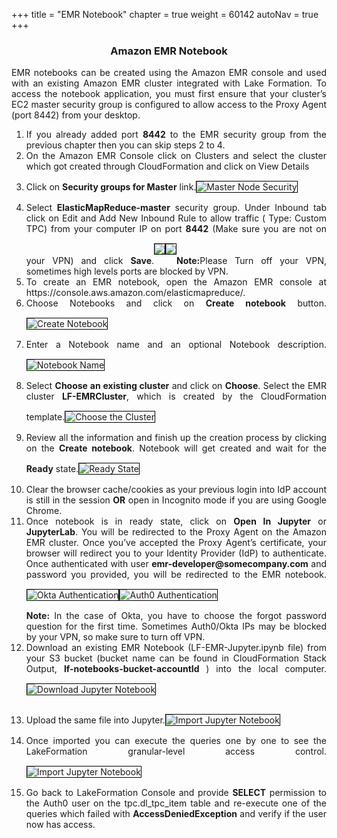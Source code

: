+++
title = "EMR Notebook"
chapter = true
weight = 60142
autoNav = true
+++

<center><h3>Amazon EMR Notebook</h3></center>

<div style="text-align: justify">
    EMR notebooks can be created using the Amazon EMR console and used with an existing Amazon EMR cluster integrated with Lake Formation. To access the notebook application, you must first ensure that your cluster’s EC2 master security group is configured to allow access to the Proxy Agent (port 8442) from your desktop.
    <ol>
      <li>If you already added port <b>8442</b> to the EMR security group from the previous chapter then you can skip steps 2 to 4.</li>
      <li>On the Amazon EMR Console click on Clusters and select the cluster which got created through CloudFormation and click on View Details  </li>
      <li>Click on <b>Security groups for Master</b> link.<img src="/images/masternode-securith-group.png" title="Master Node Security" style="margin:15px 0px; border:1px solid black"/></li>
      <li>Select <b>ElasticMapReduce-master</b> security group. Under Inbound tab click on Edit and Add New Inbound Rule to allow traffic ( Type: Custom TPC) from your computer IP on port <b>8442</b> (Make sure you are not on your VPN) and click <b>Save</b>.<img src="/images/1mastersecuritygroup8442.png" style="margin:15px 0px; border:1px solid black"/><img src="/images/2mastersecuritygroup8442.png" style="margin:15px 0px; border:1px solid black"/><b>Note:</b>Please Turn off your VPN, sometimes high levels ports are blocked by VPN.</li>
      <li>To create an EMR notebook, open the Amazon EMR console at https://console.aws.amazon.com/elasticmapreduce/.</li>
        <li>Choose Notebooks and click on <b>Create notebook</b> button.<img src="/images/1create-emr-notebook.png" title="Create Notebook" style="margin:15px 0px; border:1px solid black"/></li>
      <li>Enter a Notebook name and an optional Notebook description.<img src="/images/3create-notebook.png" title="Notebook Name" style="margin:15px 0px; border:1px solid black"/></li>
        <li>Select <b>Choose an existing cluster</b> and click on <b>Choose</b>. Select the EMR cluster <b>LF-EMRCluster</b>, which is created by the CloudFormation template.<img src="/images/2choose-emr-cluster.png" title="Choose the Cluster" style="margin:15px 0px; border:1px solid black"/></li>
        <li>Review all the information and finish up the creation process by clicking on the <b>Create notebook</b>. Notebook will get created and wait for the <b>Ready</b> state.<img src="/images/4notebook-in-readystatus.png" title="Ready State" style="margin:15px 0px; border:1px solid black"/></li>
      <li>Clear the browser cache/cookies as your previous login into IdP account is still in the session <b>OR</b> open in Incognito mode if you are using Google Chrome.</li>
      <li>Once notebook is in ready state, click on <b>Open In Jupyter</b> or <b>JupyterLab</b>. You will be redirected to the Proxy Agent on the Amazon EMR cluster. Once you’ve accepted the Proxy Agent’s certificate, your browser will redirect you to your Identity Provider (IdP) to authenticate. Once authenticated with user <b> emr-developer@somecompany.com</b> and password you provided, you will be redirected to the EMR notebook.<img src="/images/okta-login.png" title="Okta Authentication" style="margin:15px 0px; border:1px solid black"/><img src="/images/auth0-authenticate.png" title="Auth0 Authentication" style="margin:15px 0px; border:1px solid black"/><br/> <b>Note:</b> In the case of Okta, you have to choose the forgot password question for the first time. Sometimes Auth0/Okta IPs may be blocked by your VPN, so make sure to turn off VPN.</li>
      <li>Download an existing EMR Notebook (LF-EMR-Jupyter.ipynb file) from your S3 bucket (bucket name can be found in CloudFormation Stack Output, <b>lf-notebooks-bucket-accountId </b>) into the local computer.<img src="/images/emr-jupyternotebookins3.png" title="Download Jupyter Notebook" style="margin:15px 0px; border:1px solid black"/></li>
       <li>Upload the same file into Jupyter.<img src="/images/lf-emr-uploadjupyternotebook.png" title="Import Jupyter Notebook" style="margin:15px 0px; border:1px solid black"/></li>
       <li>Once imported you can execute the queries one by one to see the LakeFormation granular-level access control.<img src="/images/lf-emr-jupyterlab.png" title="Import Jupyter Notebook" style="margin:15px 0px; border:1px solid black"/></li>
       <li>Go back to LakeFormation Console and provide <b>SELECT</b> permission to the Auth0 user on the tpc.dl_tpc_item table and re-execute one of the queries which failed with <b>AccessDeniedException</b> and verify if the user now has access. </li>
    </ol>
</div>

